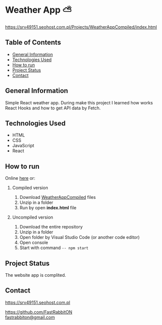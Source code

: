 # Weather App ⛅️
https://srv49151.seohost.com.pl/Projects/WeatherAppCompiled/index.html

## Table of Contents
* [General Information](#general-information)
* [Technologies Used](#technologies-used)
* [How to run](#how-to-run)
* [Project Status](#project-status)
* [Contact](#contact)

## General Information
Simple React weather app. During make this project I learned how works React Hooks and how to get API data by Fetch. 

## Technologies Used
- HTML
- CSS
- JavaScript
- React

## How to run
Online [here](https://srv49151.seohost.com.pl/Projects/WeatherAppCompiled/index.html) or:

1) Compiled version
	1. Download [WeatherAppCompiled](https://github.com/FastRabbitON/WeatherApp/tree/main/WeatherAppCompiled ) files
	2. Unzip in a folder
	3. Run by open  **index.html**  file

2) Uncompiled version
	 1. Download the entire repository
	 2. Unzip in a folder
	 3. Open folder by Visual Studio Code (or another code editor)
	 4. Open console
	 5. Start with command `-- npm start`


## Project Status
The website app is complited.

## Contact
https://srv49151.seohost.com.pl

https://github.com/FastRabbitON \
fastrabbiton@gmail.com
